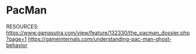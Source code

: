 # PacMan

RESOURCES:
https://www.gamasutra.com/view/feature/132330/the_pacman_dossier.php?page=1
https://gameinternals.com/understanding-pac-man-ghost-behavior
